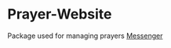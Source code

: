 # Prayer-Website

Package used for managing prayers [Messenger](https://github.com/cmgmyr/laravel-messenger)
